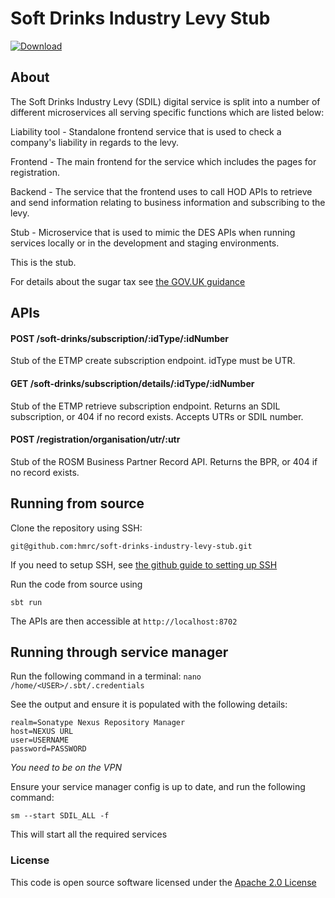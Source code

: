 # Soft Drinks Industry Levy Stub

[ ![Download](https://api.bintray.com/packages/hmrc/releases/soft-drinks-industry-levy-stub/images/download.svg) ](https://bintray.com/hmrc/releases/soft-drinks-industry-levy-stub/_latestVersion)

## About
The Soft Drinks Industry Levy (SDIL) digital service is split into a number of different microservices all serving specific functions which are listed below:

Liability tool - Standalone frontend service that is used to check a company's liability in regards to the levy.

Frontend - The main frontend for the service which includes the pages for registration.

Backend - The service that the frontend uses to call HOD APIs to retrieve and send information relating to business information and subscribing to the levy.

Stub - Microservice that is used to mimic the DES APIs when running services locally or in the development and staging environments.

This is the stub.

For details about the sugar tax see [the GOV.UK guidance](https://www.gov.uk/guidance/soft-drinks-industry-levy)

## APIs

#### POST        /soft-drinks/subscription/:idType/:idNumber  
Stub of the ETMP create subscription endpoint. idType must be UTR.
      
#### GET         /soft-drinks/subscription/details/:idType/:idNumber
Stub of the ETMP retrieve subscription endpoint. Returns an SDIL subscription, or 404 if no record exists. Accepts UTRs or SDIL number.

#### POST        /registration/organisation/utr/:utr
Stub of the ROSM Business Partner Record API. Returns the BPR, or 404 if no record exists.

## Running from source
Clone the repository using SSH:

`git@github.com:hmrc/soft-drinks-industry-levy-stub.git`

If you need to setup SSH, see [the github guide to setting up SSH](https://help.github.com/articles/adding-a-new-ssh-key-to-your-github-account/)

Run the code from source using 

`sbt run`

The APIs are then accessible at `http://localhost:8702`

## Running through service manager

Run the following command in a terminal: `nano /home/<USER>/.sbt/.credentials`

See the output and ensure it is populated with the following details:

```
realm=Sonatype Nexus Repository Manager
host=NEXUS URL
user=USERNAME
password=PASSWORD
```

*You need to be on the VPN*

Ensure your service manager config is up to date, and run the following command:

`sm --start SDIL_ALL -f`

This will start all the required services

### License

This code is open source software licensed under the [Apache 2.0 License]("http://www.apache.org/licenses/LICENSE-2.0.html")